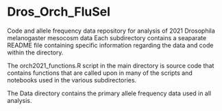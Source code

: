 # Dros_Orch_FluSel
Code and allele frequency data repository for analysis of 2021 Drosophila melanogaster mesocosm data
Each subdirectory contains a seaparate README file containing specific information regarding the data and code within the directory.

The orch2021_functions.R script in the main directory is source code that contains functions that are called upon in many of the scripts and notebooks used in the various subdirectories.

The Data directory contains the primary allele frequency data used in all analysis.








